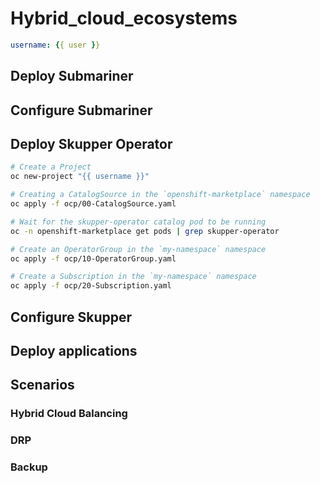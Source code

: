 # Hybrid_cloud_ecosystems

```vars.yml
username: {{ user }}

```

## Deploy Submariner

## Configure Submariner

## Deploy Skupper Operator

```sh
# Create a Project
oc new-project "{{ username }}"

# Creating a CatalogSource in the `openshift-marketplace` namespace
oc apply -f ocp/00-CatalogSource.yaml

# Wait for the skupper-operator catalog pod to be running
oc -n openshift-marketplace get pods | grep skupper-operator

# Create an OperatorGroup in the `my-namespace` namespace
oc apply -f ocp/10-OperatorGroup.yaml

# Create a Subscription in the `my-namespace` namespace
oc apply -f ocp/20-Subscription.yaml
```

## Configure Skupper

## Deploy applications

## Scenarios

### Hybrid Cloud Balancing

### DRP

### Backup
